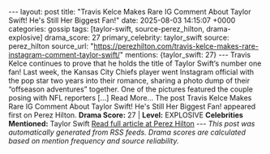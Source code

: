 --- layout: post title: "Travis Kelce Makes Rare IG Comment About Taylor Swift! He's Still Her Biggest Fan!" date: 2025-08-03 14:15:07 +0000 categories: gossip tags: [taylor-swift, source-perez_hilton, drama-explosive] drama_score: 27 primary_celebrity: taylor_swift source: perez_hilton source_url: "https://perezhilton.com/travis-kelce-makes-rare-instagram-comment-taylor-swift/" mentions: {taylor_swift: 27} --- Travis Kelce continues to prove that he holds the title of Taylor Swift‘s number one fan! Last week, the Kansas City Chiefs player went Instagram official with the pop star two years into their romance, sharing a photo dump of their “offseason adventures” together. One of the pictures featured the couple posing with NFL reporters [...] Read More... The post Travis Kelce Makes Rare IG Comment About Taylor Swift! He's Still Her Biggest Fan! appeared first on Perez Hilton. **Drama Score:** 27 | **Level:** EXPLOSIVE **Celebrities Mentioned:** Taylor Swift [Read full article at Perez Hilton](https://perezhilton.com/travis-kelce-makes-rare-instagram-comment-taylor-swift/) --- *This post was automatically generated from RSS feeds. Drama scores are calculated based on mention frequency and source reliability.*